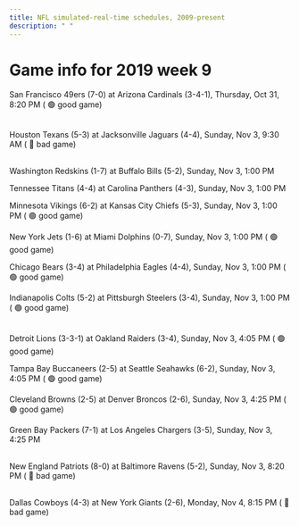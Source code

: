 ```yaml
---
title: NFL simulated-real-time schedules, 2009-present
description: " "
---
```


# Game info for 2019 week 9

San Francisco 49ers (7-0) at Arizona Cardinals (3-4-1), Thursday, Oct 31, 8:20 PM (	:green_circle: good game)

<br/>Houston Texans (5-3) at Jacksonville Jaguars (4-4), Sunday, Nov 3, 9:30 AM (	:red_circle: bad game)

<br/>Washington Redskins (1-7) at Buffalo Bills (5-2), Sunday, Nov 3, 1:00 PM

Tennessee Titans (4-4) at Carolina Panthers (4-3), Sunday, Nov 3, 1:00 PM

Minnesota Vikings (6-2) at Kansas City Chiefs (5-3), Sunday, Nov 3, 1:00 PM (	:green_circle: good game)

New York Jets (1-6) at Miami Dolphins (0-7), Sunday, Nov 3, 1:00 PM (	:green_circle: good game)

Chicago Bears (3-4) at Philadelphia Eagles (4-4), Sunday, Nov 3, 1:00 PM (	:green_circle: good game)

Indianapolis Colts (5-2) at Pittsburgh Steelers (3-4), Sunday, Nov 3, 1:00 PM (	:green_circle: good game)

<br/>Detroit Lions (3-3-1) at Oakland Raiders (3-4), Sunday, Nov 3, 4:05 PM (	:green_circle: good game)

Tampa Bay Buccaneers (2-5) at Seattle Seahawks (6-2), Sunday, Nov 3, 4:05 PM (	:green_circle: good game)

Cleveland Browns (2-5) at Denver Broncos (2-6), Sunday, Nov 3, 4:25 PM (	:green_circle: good game)

Green Bay Packers (7-1) at Los Angeles Chargers (3-5), Sunday, Nov 3, 4:25 PM

<br/>New England Patriots (8-0) at Baltimore Ravens (5-2), Sunday, Nov 3, 8:20 PM (	:red_circle: bad game)

<br/>Dallas Cowboys (4-3) at New York Giants (2-6), Monday, Nov 4, 8:15 PM (	:red_circle: bad game)

